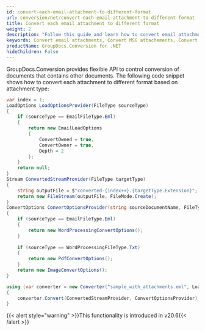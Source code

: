 ```yaml
---
id: convert-each-email-attachment-to-different-format
url: conversion/net/convert-each-email-attachment-to-different-format
title: Convert each email attachment to different format
weight: 2
description: "Follow this guide and learn how to convert email attachments to different format based on attachment type using GroupDocs.Conversion for .NET."
keywords: Convert email attachments, Convert MSG attachements, Convert EML attachments
productName: GroupDocs.Conversion for .NET
hideChildren: False
---
```

GroupDocs.Conversion provides flexible API to control conversion of documents that contains other documents. The following code snippet shows how to convert each attachment to different format based on attachment type:

```csharp
var index = 1;
LoadOptions LoadOptionsProvider(FileType sourceType)
{
    if (sourceType == EmailFileType.Eml)
    {
        return new EmailLoadOptions
        {
            ConvertOwned = true, 
            ConvertOwner = true,
            Depth = 2
        };
    }
    return null;
}
Stream ConvertedStreamProvider(FileType targetType)
{
    string outputFile = $"converted-{index++}.{targetType.Extension}";
    return new FileStream(outputFile, FileMode.Create);
}
ConvertOptions ConvertOptionsProvider(string sourceDocumentName, FileType sourceType)
{
    if (sourceType == EmailFileType.Eml)
    {
        return new WordProcessingConvertOptions();
    }
    
    if (sourceType == WordProcessingFileType.Txt)
    {
        return new PdfConvertOptions();
    }
    return new ImageConvertOptions();
}

using (var converter = new Converter("sample_with_attachments.eml", LoadOptionsProvider))
{
    converter.Convert(ConvertedStreamProvider, ConvertOptionsProvider);
}


```

{{< alert style="warning" >}}This functionality is introduced in v20.6{{< /alert >}}

